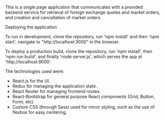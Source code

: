 This is a single page application that communicates with a provided backend service for retrieval of foreign exchange quotes and market orders, and creation and cancellation of market orders.

Deploying the application

To run in development, clone the repository, run 'npm install' and then 'npm start', navigate to "http://localhost:3000" in the browser.

To deploy a production build, clone the repository, run 'npm install', then 'npm run build', and finally 'node server.js', which serves the app at 'http://localhost:9000'.

The technologies used were:
- React.js for the UI.
- Redux for managing the application state.
- React Router for managing frontend routes.
- React-Bootstrap for general purpose React components (Grid, Button, Form, etc).
- Custom CSS (through Sass) used for minor styling, such as the use of flexbox for easy centering.
